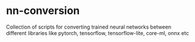 # nn-conversion
Collection of scripts for converting trained neural networks between different libraries like pytorch, tensorflow, tensorflow-lite, core-ml, onnx etc
